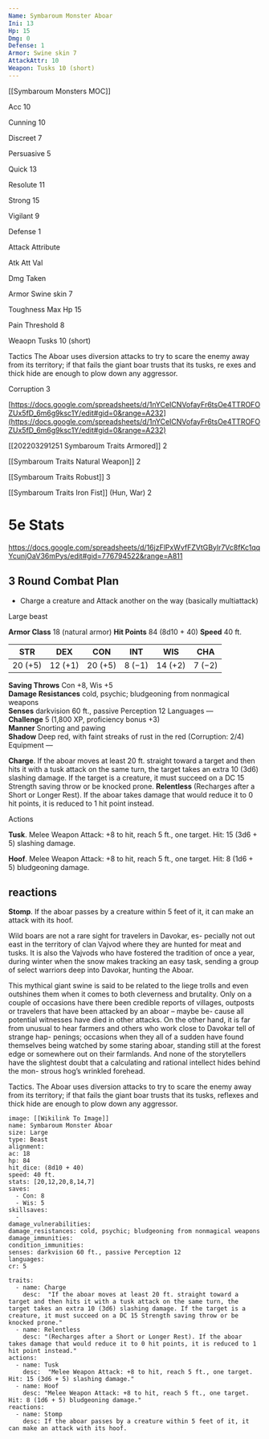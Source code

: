 ```yaml
---
Name: Symbaroum Monster Aboar
Ini: 13
Hp: 15
Dmg: 0
Defense: 1
Armor: Swine skin 7
AttackAttr: 10
Weapon: Tusks 10 (short)
---
```


[[Symbaroum Monsters MOC]]

Acc 10

Cunning 10

Discreet 7

Persuasive 5

Quick 13

Resolute 11

Strong 15

Vigilant 9

Defense 1

Attack Attribute

Atk Att Val

Dmg Taken

Armor Swine skin 7

Toughness Max Hp 15

Pain Threshold 8

Weaopn Tusks 10 (short)

Tactics The Aboar uses diversion attacks to try to scare the enemy away from its territory; if that fails the giant boar trusts that its tusks, re exes and thick hide are enough to plow down any aggressor.

Corruption 3

[https://docs.google.com/spreadsheets/d/1nYCeICNVofayFr6tsOe4TTROFOZUx5fD_6m6g9ksc1Y/edit#gid=0&range=A232](https://docs.google.com/spreadsheets/d/1nYCeICNVofayFr6tsOe4TTROFOZUx5fD_6m6g9ksc1Y/edit#gid=0&range=A232)

[[202203291251 Symbaroum Traits Armored]] 2

[[Symbaroum Traits Natural Weapon]] 2

[[Symbaroum Traits Robust]] 3

[[Symbaroum Traits Iron Fist]] (Hun, War) 2

# 5e Stats 
https://docs.google.com/spreadsheets/d/16jzFlPxWvfFZVtGBylr7Vc8fKc1qqYcunjOaV36mPys/edit#gid=776794522&range=A811
## 3 Round Combat Plan
 - Charge a creature and Attack another on the way (basically multiattack)

Large beast
 
**Armor Class** 18 (natural armor)
**Hit Points** 84 (8d10 + 40) 
**Speed** 40 ft.
 

| STR     | DEX     | CON     | INT    | WIS     | CHA    |
| ------- | ------- | ------- | ------ | ------- | ------ |
| 20 (+5) | 12 (+1) | 20 (+5) | 8 (−1) | 14 (+2) | 7 (−2) |

 

**Saving Throws** Con +8, Wis +5  
**Damage Resistances** cold, psychic; bludgeoning from nonmagical weapons  
**Senses** darkvision 60 ft., passive Perception 12
Languages —  
**Challenge** 5 (1,800 XP, proficiency bonus +3)  
**Manner** Snorting and pawing  
**Shadow** Deep red, with faint streaks of rust in the red
(Corruption: 2/4) Equipment —

**Charge**. If the aboar moves at least 20 ft. straight toward a target and then hits it with a tusk attack on the same turn, the target takes an extra 10 (3d6) slashing damage. If the target is a creature, it must succeed on a DC 15 Strength saving throw or be knocked prone.
**Relentless** (Recharges after a Short or Longer Rest). If the aboar takes damage that would reduce it to 0 hit points, it is reduced to 1 hit point instead.

Actions

**Tusk**. Melee Weapon Attack: +8 to hit, reach 5 ft., one target. Hit: 15 (3d6 + 5) slashing damage.

**Hoof**. Melee Weapon Attack: +8 to hit, reach 5 ft., one target. Hit: 8 (1d6 + 5) bludgeoning damage.

## reactions

**Stomp**. If the aboar passes by a creature within 5 feet of it, it can make an attack with its hoof.

 

Wild boars are not a rare sight for travelers in Davokar, es- pecially not out east in the territory of clan Vajvod where they are hunted for meat and tusks. It is also the Vajvods who have fostered the tradition of once a year, during winter when the snow makes tracking an easy task, sending a group of select warriors deep into Davokar, hunting the Aboar.

This mythical giant swine is said to be related to the liege trolls and even outshines them when it comes to both cleverness and brutality. Only on a couple of occasions have there been credible reports of villages, outposts or travelers that have been attacked by an aboar – maybe be- cause all potential witnesses have died in other attacks. On the other hand, it is far from unusual to hear farmers and others who work close to Davokar tell of strange hap- penings; occasions when they all of a sudden have found themselves being watched by some staring aboar, standing still at the forest edge or somewhere out on their farmlands. And none of the storytellers have the slightest doubt that a calculating and rational intellect hides behind the mon- strous hog’s wrinkled forehead.

Tactics. The Aboar uses diversion attacks to try to scare the enemy away from its territory; if that fails the giant boar trusts that its tusks, reflexes and thick hide are enough to plow down any aggressor.

```statblock
image: [[Wikilink To Image]]
name: Symbaroum Monster Aboar
size: Large
type: Beast
alignment: 
ac: 18
hp: 84
hit_dice: (8d10 + 40)
speed: 40 ft.
stats: [20,12,20,8,14,7]
saves:
  - Con: 8
  - Wis: 5
skillsaves:
  -
damage_vulnerabilities: 
damage_resistances: cold, psychic; bludgeoning from nonmagical weapons
damage_immunities: 
condition_immunities: 
senses: darkvision 60 ft., passive Perception 12
languages: 
cr: 5

traits:
  - name: Charge
    desc:  "If the aboar moves at least 20 ft. straight toward a target and then hits it with a tusk attack on the same turn, the target takes an extra 10 (3d6) slashing damage. If the target is a creature, it must succeed on a DC 15 Strength saving throw or be knocked prone."
  - name: Relentless
    desc: "(Recharges after a Short or Longer Rest). If the aboar takes damage that would reduce it to 0 hit points, it is reduced to 1 hit point instead."
actions:
  - name: Tusk
    desc:  "Melee Weapon Attack: +8 to hit, reach 5 ft., one target. Hit: 15 (3d6 + 5) slashing damage."
  - name: Hoof
    desc: "Melee Weapon Attack: +8 to hit, reach 5 ft., one target. Hit: 8 (1d6 + 5) bludgeoning damage."
reactions:
  - name: Stomp
    desc: If the aboar passes by a creature within 5 feet of it, it can make an attack with its hoof.
```
